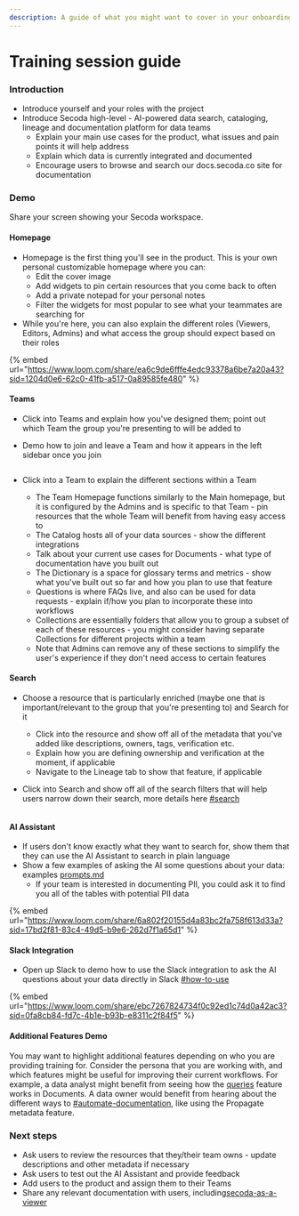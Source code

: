 ```yaml
---
description: A guide of what you might want to cover in your onboarding sessions
---
```


# Training session guide

### Introduction

* Introduce yourself and your roles with the project
* Introduce Secoda high-level - AI-powered data search, cataloging, lineage and documentation platform for data teams
  * Explain your main use cases for the product, what issues and pain points it will help address
  * Explain which data is currently integrated and documented
  * Encourage users to browse and search our docs.secoda.co site for documentation

### **Demo**

Share your screen showing your Secoda workspace.

#### Homepage

* Homepage is the first thing you'll see in the product. This is your own personal customizable homepage where you can:
  * Edit the cover image
  * Add widgets to pin certain resources that you come back to often
  * Add a private notepad for your personal notes
  * Filter the widgets for most popular to see what your teammates are searching for
* While you're here, you can also explain the different roles (Viewers, Editors, Admins) and what access the group should expect based on their roles

{% embed url="https://www.loom.com/share/ea6c9de6fffe4edc93378a6be7a20a43?sid=1204d0e6-62c0-41fb-a517-0a89585fe480" %}

#### Teams

* Click into Teams and explain how you've designed them; point out which Team the group you're presenting to will be added to
*   Demo how to join and leave a Team and how it appears in the left sidebar once you join

    <figure><img src="https://secoda-public-media-assets.s3.amazonaws.com/3f55a9a4-9d15-4f37-839a-cc46b9d97729.gif" alt=""><figcaption></figcaption></figure>
* Click into a Team to explain the different sections within a Team
  * The Team Homepage functions similarly to the Main homepage, but it is configured by the Admins and is specific to that Team - pin resources that the whole Team will benefit from having easy access to
  * The Catalog hosts all of your data sources - show the different integrations
  * Talk about your current use cases for Documents - what type of documentation have you built out&#x20;
  * The Dictionary is a space for glossary terms and metrics - show what you've built out so far and how you plan to use that feature&#x20;
  * Questions is where FAQs live, and also can be used for data requests - explain if/how you plan to incorporate these into workflows
  * Collections are essentially folders that allow you to group a subset of each of these resources - you might consider having separate Collections for different projects within a team
  * Note that Admins can remove any of these sections to simplify the user's experience if they don't need access to certain features

#### Search

* Choose a resource that is particularly enriched (maybe one that is important/relevant to the group that you're presenting to) and Search for it
  * Click into the resource and show off all of the metadata that you've added like descriptions, owners, tags, verification etc.
  * Explain how you are defining ownership and verification at the moment, if applicable
  * Navigate to the Lineage tab to show that feature, if applicable
*   Click into Search and show off all of the search filters that will help users narrow down their search, more details here [#search](training-session-guide.md#search "mention")

    <figure><img src="https://secoda-public-media-assets.s3.amazonaws.com/f89bc6c1-9ddf-4518-ab4d-f652e45d65f7.gif" alt=""><figcaption></figcaption></figure>

#### AI Assistant

* If users don't know exactly what they want to search for, show them that they can use the AI Assistant to search in plain language
* Show a few examples of asking the AI some questions about your data: examples [prompts.md](../../../features/ai-assistant/prompts.md "mention")
  * If your team is interested in documenting PII, you could ask it to find you all of the tables with potential PII data&#x20;

{% embed url="https://www.loom.com/share/6a802f20155d4a83bc2fa758f613d33a?sid=17bd2f81-83c4-49d5-b9e6-262d7f1a65d1" %}

#### Slack Integration

* Open up Slack to demo how to use the Slack integration to ask the AI questions about your data directly in Slack [#how-to-use](../../../integrations/productivity-tools/slack-connection/slack-ai-assistant.md#how-to-use "mention")&#x20;

{% embed url="https://www.loom.com/share/ebc7267824734f0c92ed1c74d0a42ac3?sid=0fa8cb84-fd7c-4b1e-b93b-e8311c2f84f5" %}

#### Additional Features Demo

You may want to highlight additional features depending on who you are providing training for. Consider the persona that you are working with, and which features might be useful for improving their current workflows. For example, a data analyst might benefit from seeing how the [queries](../../../features/queries/ "mention") feature works in Documents. A data owner would benefit from hearing about the different ways to [#automate-documentation](../../best-practices/best-practices-for-setting-up-your-workspace.md#automate-documentation "mention"), like using the Propagate metadata feature.

### Next steps

* Ask users to review the resources that they/their team owns - update descriptions and other metadata if necessary
* Ask users to test out the AI Assistant and provide feedback
* Add users to the product and assign them to their Teams
* Share any relevant documentation with users, including[secoda-as-a-viewer](../../../getting-started/secoda-as-a-viewer/ "mention")
